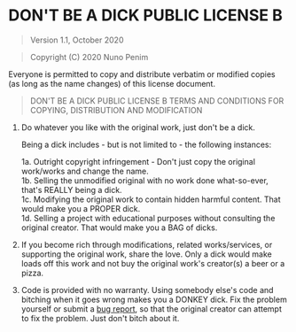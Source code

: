 # DON'T BE A DICK PUBLIC LICENSE B

> Version 1.1, October 2020

> Copyright (C) 2020 Nuno Penim
 
 Everyone is permitted to copy and distribute verbatim or modified
 copies (as long as the name changes) of this license document.

> DON'T BE A DICK PUBLIC LICENSE B
> TERMS AND CONDITIONS FOR COPYING, DISTRIBUTION AND MODIFICATION

 1. Do whatever you like with the original work, just don't be a dick.

     Being a dick includes - but is not limited to - the following instances:

	 1a. Outright copyright infringement - Don't just copy the original work/works and change the name.  
	 1b. Selling the unmodified original with no work done what-so-ever, that's REALLY being a dick.  
	 1c. Modifying the original work to contain hidden harmful content. That would make you a PROPER dick.  
	 1d. Selling a project with educational purposes without consulting the original creator. That would make you a BAG of dicks.  
	 
 2. If you become rich through modifications, related works/services, or supporting the original work,
 share the love. Only a dick would make loads off this work and not buy the original work's 
 creator(s) a beer or a pizza.
 
 3. Code is provided with no warranty. Using somebody else's code and bitching when it goes wrong makes 
 you a DONKEY dick. Fix the problem yourself or submit a [bug report](https://www.chiark.greenend.org.uk/~sgtatham/bugs.html), so that the 
 original creator can attempt to fix the problem. Just don't bitch about it.

